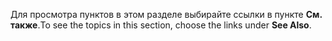 <span data-ttu-id="7b44a-101">Для просмотра пунктов в этом разделе выбирайте ссылки в пункте **См. также**.</span><span class="sxs-lookup"><span data-stu-id="7b44a-101">To see the topics in this section, choose the links under **See Also**.</span></span>